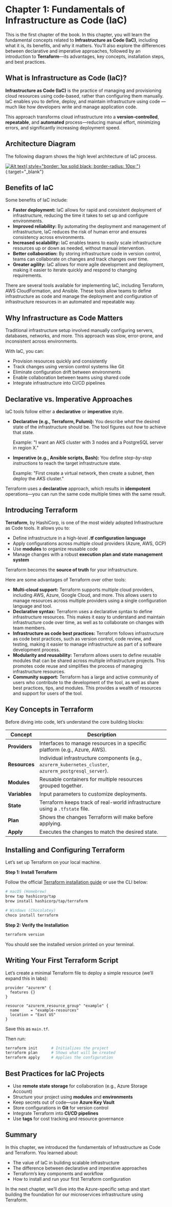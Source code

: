 # Chapter 1: Fundamentals of Infrastructure as Code (IaC)

This is the first chapter of the book. In this chapter, you will learn the fundamental concepts related to **Infrastructure as Code (IaC)**, including what it is, its benefits, and why it matters. You’ll also explore the differences between declarative and imperative approaches, followed by an introduction to **Terraform**—its advantages, key concepts, installation steps, and best practices.


## What is Infrastructure as Code (IaC)?

**Infrastructure as Code (IaC)** is the practice of managing and provisioning cloud resources using code-based, rather than configuring them manually. IaC enables you to define, deploy, and maintain infrastructure using code — much like how developers write and manage application code.

This approach transforms cloud infrastructure into a **version-controlled**, **repeatable**, and **automated** process—reducing manual effort, minimizing errors, and significantly increasing deployment speed.


## Architecture Diagram 

The following diagram shows the high level architecture of IaC process.

[![Alt text](images/image-35.jpg){:style="border: 1px solid black; border-radius: 10px;"}](images/image-35.jpg){:target="_blank"}

## Benefits of IaC

Some benefits of IaC include:

- **Faster deployment:** IaC allows for rapid and consistent deployment of infrastructure, reducing the time it takes to set up and configure environments.
- **Improved reliability:** By automating the deployment and management of infrastructure, IaC reduces the risk of human error and ensures consistency across environments.
- **Increased scalability:** IaC enables teams to easily scale infrastructure resources up or down as needed, without manual intervention.
- **Better collaboration:** By storing infrastructure code in version control, teams can collaborate on changes and track changes over time.
- **Greater agility:** IaC allows for more agile development and deployment, making it easier to iterate quickly and respond to changing requirements.

There are several tools available for implementing IaC, including Terraform, AWS CloudFormation, and Ansible. These tools allow teams to define infrastructure as code and manage the deployment and configuration of infrastructure resources in an automated and repeatable way.

## Why Infrastructure as Code Matters

Traditional infrastructure setup involved manually configuring servers, databases, networks, and more. This approach was slow, error-prone, and inconsistent across environments.

With IaC, you can:

* Provision resources quickly and consistently
* Track changes using version control systems like Git
* Eliminate configuration drift between environments
* Enable collaboration between teams using shared code
* Integrate infrastructure into CI/CD pipelines


## Declarative vs. Imperative Approaches

IaC tools follow either a **declarative** or **imperative** style.

* **Declarative (e.g., Terraform, Pulumi):**
  You describe *what* the desired state of the infrastructure should be. The tool figures out *how* to achieve that state.

  Example: "I want an AKS cluster with 3 nodes and a PostgreSQL server in region X."

* **Imperative (e.g., Ansible scripts, Bash):**
  You define *step-by-step instructions* to reach the target infrastructure state.

  Example: "First create a virtual network, then create a subnet, then deploy the AKS cluster."

Terraform uses a **declarative** approach, which results in **idempotent** operations—you can run the same code multiple times with the same result.


## Introducing Terraform

**Terraform**, by HashiCorp, is one of the most widely adopted Infrastructure as Code tools. It allows you to:

* Define infrastructure in a high-level **.tf configuration language**
* Apply configurations across multiple cloud providers (Azure, AWS, GCP)
* Use **modules** to organize reusable code
* Manage changes with a robust **execution plan and state management system**

Terraform becomes the **source of truth** for your infrastructure.

Here are some advantages of Terraform over other tools:

- **Multi-cloud support:** Terraform supports multiple cloud providers, including AWS, Azure, Google Cloud, and more. This allows users to manage resources across multiple providers using a single configuration language and tool.
- **Declarative syntax:** Terraform uses a declarative syntax to define infrastructure resources. This makes it easy to understand and maintain infrastructure code over time, as well as to collaborate on changes with team members.
- **Infrastructure as code best practices:** Terraform follows infrastructure as code best practices, such as version control, code review, and testing, making it easier to manage infrastructure as part of a software development process.
- **Modularity and reusability:** Terraform allows users to define reusable modules that can be shared across multiple infrastructure projects. This promotes code reuse and simplifies the process of managing infrastructure resources.
- **Community support:** Terraform has a large and active community of users who contribute to the development of the tool, as well as share best practices, tips, and modules. This provides a wealth of resources and support for users of the tool.

## Key Concepts in Terraform

Before diving into code, let’s understand the core building blocks:

| Concept       | Description                                                                                             |
| ------------- | ------------------------------------------------------------------------------------------------------- |
| **Providers** | Interfaces to manage resources in a specific platform (e.g., Azure, AWS).                               |
| **Resources** | Individual infrastructure components (e.g., `azurerm_kubernetes_cluster`, `azurerm_postgresql_server`). |
| **Modules**   | Reusable containers for multiple resources grouped together.                                            |
| **Variables** | Input parameters to customize deployments.                                                              |
| **State**     | Terraform keeps track of real-world infrastructure using a `.tfstate` file.                             |
| **Plan**      | Shows the changes Terraform will make before applying.                                                  |
| **Apply**     | Executes the changes to match the desired state.                                                        |


## Installing and Configuring Terraform

Let’s set up Terraform on your local machine.

**Step 1: Install Terraform**

Follow the official [Terraform installation guide](https://developer.hashicorp.com/terraform/downloads) or use the CLI below:

```bash
# macOS (Homebrew)
brew tap hashicorp/tap
brew install hashicorp/tap/terraform

# Windows (Chocolatey)
choco install terraform

```

**Step 2: Verify the Installation**

```bash
terraform version
```

You should see the installed version printed on your terminal.


## Writing Your First Terraform Script

Let’s create a minimal Terraform file to deploy a simple resource (we’ll expand this in labs):

```hcl
provider "azurerm" {
  features {}
}

resource "azurerm_resource_group" "example" {
  name     = "example-resources"
  location = "East US"
}
```

Save this as `main.tf`.

Then run:

```bash
terraform init      # Initializes the project
terraform plan      # Shows what will be created
terraform apply     # Applies the configuration
```


## Best Practices for IaC Projects

* Use **remote state storage** for collaboration (e.g., Azure Storage Account)
* Structure your project using **modules** and **environments**
* Keep secrets out of code—use **Azure Key Vault**
* Store configurations in **Git** for version control
* Integrate Terraform into **CI/CD pipelines**
* Use **tags** for cost tracking and resource governance


## Summary

In this chapter, we introduced the fundamentals of Infrastructure as Code and Terraform. You learned about:

* The value of IaC in building scalable infrastructure
* The difference between declarative and imperative approaches
* Terraform’s key components and workflow
* How to install and run your first Terraform configuration

In the next chapter, we’ll dive into the Azure-specific setup and start building the foundation for our microservices infrastructure using Terraform.

